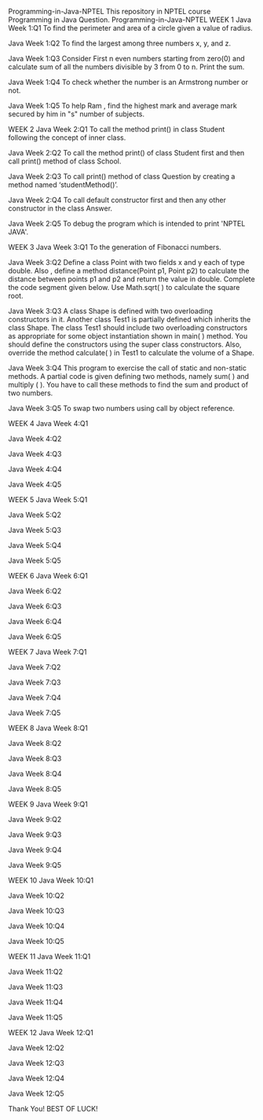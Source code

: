 Programming-in-Java-NPTEL
This repository in NPTEL course Programming in Java Question.
Programming-in-Java-NPTEL
WEEK 1
Java Week 1:Q1 To find the perimeter and area of a circle given a value of radius.

Java Week 1:Q2 To find the largest among three numbers x, y, and z.

Java Week 1:Q3 Consider First n even numbers starting from zero(0) and calculate sum of all the numbers divisible by 3 from 0 to n. Print the sum.

Java Week 1:Q4 To check whether the number is an Armstrong number or not.

Java Week 1:Q5 To help Ram , find the highest mark and average mark secured by him in "s" number of subjects.

WEEK 2
Java Week 2:Q1 To call the method print() in class Student following the concept of inner class.

Java Week 2:Q2 To call the method print() of class Student first and then call print() method of class School.

Java Week 2:Q3 To call print() method of class Question by creating a method named ‘studentMethod()’.

Java Week 2:Q4 To call default constructor first and then any other constructor in the class Answer.

Java Week 2:Q5 To debug the program which is intended to print 'NPTEL JAVA'.

WEEK 3
Java Week 3:Q1 To the generation of Fibonacci numbers.

Java Week 3:Q2 Define a class Point with two fields x and y each of type double. Also , define a method distance(Point p1, Point p2) to calculate the distance between points p1 and p2 and return the value in double. Complete the code segment given below. Use Math.sqrt( ) to calculate the square root.

Java Week 3:Q3 A class Shape is defined with two overloading constructors in it. Another class Test1 is partially defined which inherits the class Shape. The class Test1 should include two overloading constructors as appropriate for some object instantiation shown in main( ) method. You should define the constructors using the super class constructors. Also, override the method calculate( ) in Test1 to calculate the volume of a Shape.

Java Week 3:Q4 This program to exercise the call of static and non-static methods. A partial code is given defining two methods, namely sum( ) and multiply ( ). You have to call these methods to find the sum and product of two numbers.

Java Week 3:Q5 To swap two numbers using call by object reference.

WEEK 4
Java Week 4:Q1

Java Week 4:Q2

Java Week 4:Q3

Java Week 4:Q4

Java Week 4:Q5

WEEK 5
Java Week 5:Q1

Java Week 5:Q2

Java Week 5:Q3

Java Week 5:Q4

Java Week 5:Q5

WEEK 6
Java Week 6:Q1

Java Week 6:Q2

Java Week 6:Q3

Java Week 6:Q4

Java Week 6:Q5

WEEK 7
Java Week 7:Q1

Java Week 7:Q2

Java Week 7:Q3

Java Week 7:Q4

Java Week 7:Q5

WEEK 8
Java Week 8:Q1

Java Week 8:Q2

Java Week 8:Q3

Java Week 8:Q4

Java Week 8:Q5

WEEK 9
Java Week 9:Q1

Java Week 9:Q2

Java Week 9:Q3

Java Week 9:Q4

Java Week 9:Q5

WEEK 10
Java Week 10:Q1

Java Week 10:Q2

Java Week 10:Q3

Java Week 10:Q4

Java Week 10:Q5

WEEK 11
Java Week 11:Q1

Java Week 11:Q2

Java Week 11:Q3

Java Week 11:Q4

Java Week 11:Q5

WEEK 12
Java Week 12:Q1

Java Week 12:Q2

Java Week 12:Q3

Java Week 12:Q4

Java Week 12:Q5

Thank You!
BEST OF LUCK!
